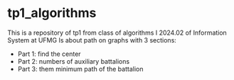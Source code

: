 # tp1_algorithms

This is a repository of tp1 from class of algorithms I 2024.02 of Information System at UFMG
Is about path on graphs with 3 sections:
  - Part 1: find the center
  - Part 2: numbers of auxiliary battalions
  - Part 3: them minimum path of the battalion
